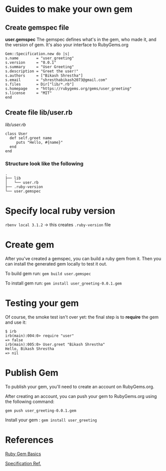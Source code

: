 # Guides to make your own gem

## Create gemspec file

**user.gemspec**
The gemspec defines what's in the gem, who made it, and the version of gem. It's also your interface to RubyGems.org

```
Gem::Specification.new do |s|
s.name        = "user_greeting"
s.version     = "0.0.1"
s.summary     = "User Greeting"
s.description = "Greet the user!"
s.authors     = ["Bikash Shrestha"]
s.email       = "shresthabikash2073@gmail.com"
s.files       = Dir["lib/*.rb"]
s.homepage    = "https://rubygems.org/gems/user_greeting"
s.license     = "MIT"
end
```

## Create file lib/user.rb

_lib/user.rb_

```
class User
  def self.greet name
     puts "Hello, #{name}"
  end
end
```

### Structure look like the following

```
.
├── lib
│   └── user.rb
├── .ruby-version
└── user.gemspec
```

# Specify local ruby version

`rbenv local 3.1.2` -> this creates `.ruby-version` file

# Create gem

After you've created a gemspec, you can build a ruby gem from it. Then you can install the generated gem locally to test it out.

To build gem run: `gem build user.gemspec`

To install gem run: `gem install user_greeting-0.0.1.gem`

# Testing your gem

Of course, the smoke test isn't over yet: the final step is to **require** the gem and use it:

```
$ irb
irb(main):004:0> require "user"
=> false
irb(main):005:0> User.greet "Bikash Shrestha"
Hello, Bikash Shrestha
=> nil
```

# Publish Gem

To publish your gem, you'll need to create an account on RubyGems.org.

After creating an account, you can push your gem to RubyGems.org using the following command:

`gem push user_greeting-0.0.1.gem`

Install your gem : `gem install user_greeting`

# References

[Ruby Gem Basics](https://guides.rubygems.org/make-your-own-gem/)

[Specification Ref.](https://guides.rubygems.org/specification-reference/)
